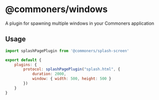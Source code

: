 # @commoners/windows
A plugin for spawning multiple windows in your Commoners application

## Usage
```js
import splashPagePlugin from '@commoners/splash-screen'

export default {
    plugins: {
        protocol: splashPagePlugin("splash.html", { 
            duration: 2000, 
            window: { width: 500, height: 500 }
        })
    }
}
```